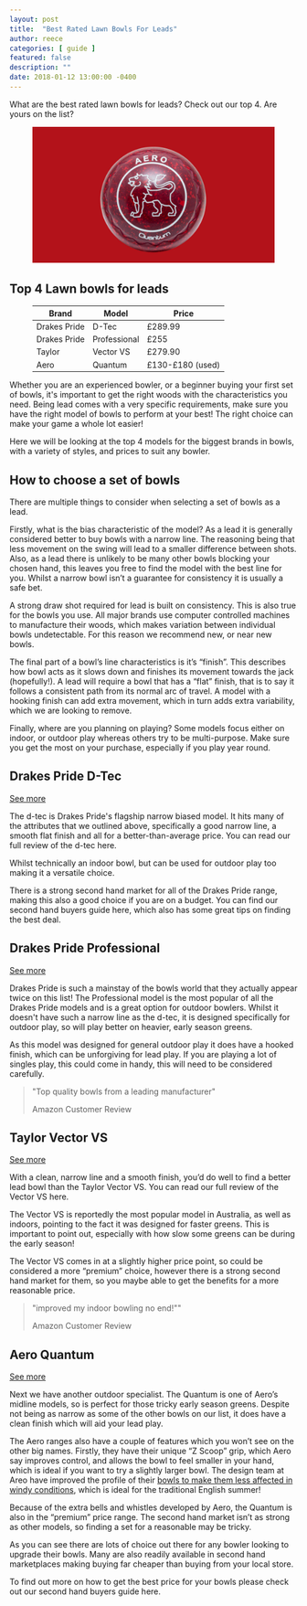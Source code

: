 ```yaml
---
layout: post
title:  "Best Rated Lawn Bowls For Leads"
author: reece
categories: [ guide ]
featured: false
description: ""
date: 2018-01-12 13:00:00 -0400
---
```

    

<!-- wp:paragraph -->
<p xmlns="http://www.w3.org/1999/xhtml">What are the best rated lawn bowls for leads? Check out our top 4. Are yours on the list?</p>
<!-- /wp:paragraph -->

<!-- wp:image {"id":389,"sizeSlug":"full","linkDestination":"none"} -->
<figure class="wp-block-image size-full"><img src="/img/posts/best-bowls-for-leads.jpg" alt="Best Rated Lawn Bowls For Leads" class="wp-image-389"/></figure>
<!-- /wp:image -->

<!-- wp:heading -->
<h2>Top 4 Lawn bowls for leads</h2>
<!-- /wp:heading -->

<!-- wp:table -->
<figure class="wp-block-table"><table><thead><tr><th>Brand</th><th>Model</th><th>Price</th></tr></thead><tbody><tr><td>Drakes Pride</td><td>D-Tec</td><td>£289.99</td></tr><tr><td>Drakes Pride</td><td>Professional</td><td>£255</td></tr><tr><td>Taylor</td><td>Vector VS</td><td>£279.90</td></tr><tr><td>Aero</td><td>Quantum</td><td>£130-£180 (used)</td></tr></tbody></table></figure>
<!-- /wp:table -->

<!-- wp:paragraph -->
<p>Whether you are an experienced bowler, or a beginner buying your first set of bowls, it's important to get the right woods with the characteristics you need. Being lead comes with a very specific requirements, make sure you have the right model of bowls to perform at your best! The right choice can make your game a whole lot easier!</p>
<!-- /wp:paragraph -->

<!-- wp:paragraph -->
<p>Here we will be looking at the top 4 models for the biggest brands in bowls, with a variety of styles, and prices to suit any bowler.</p>
<!-- /wp:paragraph -->

<!-- wp:heading -->
<h2><a href="#how-to-choose-a-set-of-bowls"></a>How to choose a set of bowls</h2>
<!-- /wp:heading -->

<!-- wp:paragraph -->
<p>There are multiple things to consider when selecting a set of bowls as a lead.</p>
<!-- /wp:paragraph -->

<!-- wp:paragraph -->
<p>Firstly, what is the bias characteristic of the model? As a lead it is generally considered better to buy bowls with a narrow line. The reasoning being that less movement on the swing will lead to a smaller difference between shots. Also, as a lead there is unlikely to be many other bowls blocking your chosen hand, this leaves you free to find the model with the best line for you. Whilst a narrow bowl isn’t a guarantee for consistency it is usually a safe bet.</p>
<!-- /wp:paragraph -->

<!-- wp:paragraph -->
<p>A strong draw shot required for lead is built on consistency. This is also true for the bowls you use. All major brands use computer controlled machines to manufacture their woods, which makes variation between individual bowls undetectable. For this reason we recommend new, or near new bowls.</p>
<!-- /wp:paragraph -->

<!-- wp:paragraph -->
<p>The final part of a bowl’s line characteristics is it’s “finish”. This describes how bowl acts as it slows down and finishes its movement towards the jack (hopefully!). A lead will require a bowl that has a “flat” finish, that is to say it follows a consistent path from its normal arc of travel. A model with a hooking finish can add extra movement, which in turn adds extra variability, which we are looking to remove.</p>
<!-- /wp:paragraph -->

<!-- wp:paragraph -->
<p>Finally, where are you planning on playing? Some models focus either on indoor, or outdoor play whereas others try to be multi-purpose. Make sure you get the most on your purchase, especially if you play year round.</p>
<!-- /wp:paragraph -->

<!-- wp:heading -->
<h2><a href="#drakes-pride-d-tec"></a>Drakes Pride D-Tec</h2>
<!-- /wp:heading -->

<!-- wp:block {"ref":2679} /-->

<!-- wp:paragraph -->
<p><a href="https://www.amazon.co.uk/gp/product/B07VF5RJH8/ref=as_li_qf_asin_il_tl?ie=UTF8&amp;tag=jackhighbow0a-21&amp;creative=6738&amp;linkCode=as2&amp;creativeASIN=B07VF5RJH8&amp;linkId=e5b90d4e6fd7c6bf5c239d43a275d8da">See more</a></p>
<!-- /wp:paragraph -->

<!-- wp:paragraph -->
<p>The d-tec is Drakes Pride's flagship narrow biased model. It hits many of the attributes that we outlined above, specifically a good narrow line, a smooth flat finish and all for a better-than-average price. You can read our full review of the d-tec here.</p>
<!-- /wp:paragraph -->

<!-- wp:paragraph -->
<p>Whilst technically an indoor bowl, but can be used for outdoor play too making it a versatile choice.</p>
<!-- /wp:paragraph -->

<!-- wp:paragraph -->
<p>There is a strong second hand market for all of the Drakes Pride range, making this also a good choice if you are on a budget. You can find our second hand buyers guide here, which also has some great tips on finding the best deal.</p>
<!-- /wp:paragraph -->

<!-- wp:heading -->
<h2><a href="#drakes-pride-professional"></a>Drakes Pride Professional</h2>
<!-- /wp:heading -->

<!-- wp:block {"ref":2685} /-->

<!-- wp:paragraph -->
<p><a href="https://www.amazon.co.uk/gp/product/B005MI2YE0/ref=as_li_qf_asin_il_tl?ie=UTF8&amp;tag=jackhighbow0a-21&amp;creative=6738&amp;linkCode=as2&amp;creativeASIN=B005MI2YE0&amp;linkId=fb5c41c051c9e6b228526c411ebe6742">See more</a></p>
<!-- /wp:paragraph -->

<!-- wp:paragraph -->
<p>Drakes Pride is such a mainstay of the bowls world that they actually appear twice on this list! The Professional model is the most popular of all the Drakes Pride models and is a great option for outdoor bowlers. Whilst it doesn't have such a narrow line as the d-tec, it is designed specifically for outdoor play, so will play better on heavier, early season greens.</p>
<!-- /wp:paragraph -->

<!-- wp:paragraph -->
<p>As this model was designed for general outdoor play it does have a hooked finish, which can be unforgiving for lead play. If you are playing a lot of singles play, this could come in handy, this will need to be considered carefully.</p>
<!-- /wp:paragraph -->

<!-- wp:quote -->
<blockquote class="wp-block-quote"><!-- wp:paragraph -->
<p>"Top quality bowls from a leading manufacturer"</p>
<!-- /wp:paragraph -->

<!-- wp:paragraph -->
<p>Amazon Customer Review</p>
<!-- /wp:paragraph --></blockquote>
<!-- /wp:quote -->

<!-- wp:heading -->
<h2><a href="#taylor-vector-vs"></a>Taylor Vector VS</h2>
<!-- /wp:heading -->

<!-- wp:block {"ref":2673} /-->

<!-- wp:paragraph -->
<p><a href="https://www.amazon.co.uk/gp/product/B07YXT8JNG/ref=as_li_qf_asin_il_tl?ie=UTF8&amp;tag=jackhighbow0a-21&amp;creative=6738&amp;linkCode=as2&amp;creativeASIN=B07YXT8JNG&amp;linkId=aaacdf1052d99758560d3703fcbf8cd4">See more</a></p>
<!-- /wp:paragraph -->

<!-- wp:paragraph -->
<p>With a clean, narrow line and a smooth finish, you’d do well to find a better lead bowl than the Taylor Vector VS. You can read our full review of the Vector VS here.</p>
<!-- /wp:paragraph -->

<!-- wp:paragraph -->
<p>The Vector VS is reportedly the most popular model in Australia, as well as indoors, pointing to the fact it was designed for faster greens. This is important to point out, especially with how slow some greens can be during the early season!</p>
<!-- /wp:paragraph -->

<!-- wp:paragraph -->
<p>The Vector VS comes in at a slightly higher price point, so could be considered a more “premium” choice, however there is a strong second hand market for them, so you maybe able to get the benefits for a more reasonable price.</p>
<!-- /wp:paragraph -->

<!-- wp:quote -->
<blockquote class="wp-block-quote"><!-- wp:paragraph -->
<p>"improved my indoor bowling no end!""</p>
<!-- /wp:paragraph -->

<!-- wp:paragraph -->
<p>Amazon Customer Review</p>
<!-- /wp:paragraph --></blockquote>
<!-- /wp:quote -->

<!-- wp:heading -->
<h2><a href="#aero-quantum"></a>Aero Quantum</h2>
<!-- /wp:heading -->

<!-- wp:block {"ref":2709} /-->

<!-- wp:paragraph -->
<p><a href="http://rover.ebay.com/rover/1/710-53481-19255-0/1?ff3=4&amp;pub=5575495824&amp;toolid=10001&amp;campid=5338542401&amp;customid=&amp;mpre=https%3A%2F%2Fwww.ebay.co.uk%2Fsch%2F117104%2Fi.html%3F_sop%3D1%26_from%3DR40%26_nkw%3DAero%2BQuantum%2Blawn%2Bbowls">See more</a></p>
<!-- /wp:paragraph -->

<!-- wp:paragraph -->
<p>Next we have another outdoor specialist. The Quantum is one of Aero’s midline models, so is perfect for those tricky early season greens. Despite not being as narrow as some of the other bowls on our list, it does have a clean finish which will aid your lead play.</p>
<!-- /wp:paragraph -->

<!-- wp:paragraph -->
<p>The Aero ranges also have a couple of features which you won’t see on the other big names. Firstly, they have their unique “Z Scoop” grip, which Aero say improves control, and allows the bowl to feel smaller in your hand, which is ideal if you want to try a slightly larger bowl. The design team at Areo have improved the profile of their <a href="https://www.jackhighbowls.com/help/playing-lawn-bowls-in-windy-conditions/">bowls to make them less affected in windy conditions</a>, which is ideal for the traditional English summer!</p>
<!-- /wp:paragraph -->

<!-- wp:paragraph -->
<p>Because of the extra bells and whistles developed by Aero, the Quantum is also in the “premium” price range. The second hand market isn’t as strong as other models, so finding a set for a reasonable may be tricky.</p>
<!-- /wp:paragraph -->

<!-- wp:paragraph -->
<p>As you can see there are lots of choice out there for any bowler looking to upgrade their bowls. Many are also readily available in second hand marketplaces making buying far cheaper than buying from your local store.</p>
<!-- /wp:paragraph -->

<!-- wp:paragraph -->
<p>To find out more on how to get the best price for your bowls please check out our second hand buyers guide here.</p>
<!-- /wp:paragraph -->
    